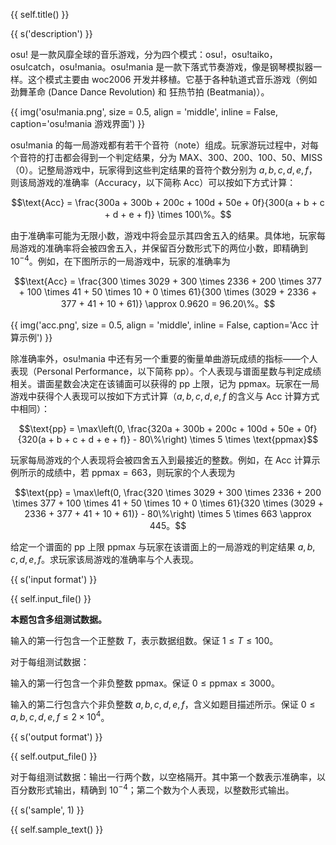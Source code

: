 {{ self.title() }}

{{ s('description') }}

osu! 是一款风靡全球的音乐游戏，分为四个模式：osu!，osu!taiko，osu!catch，osu!mania。osu!mania 是一款下落式节奏游戏，像是钢琴模拟器一样。这个模式主要由 woc2006 开发并移植。它基于各种轨道式音乐游戏（例如 劲舞革命 (Dance Dance Revolution) 和 狂热节拍 (Beatmania)）。

{{ img('osu!mania.png', size = 0.5, align = 'middle', inline = False, caption='osu!mania 游戏界面') }}

osu!mania 的每一局游戏都有若干个音符（note）组成。玩家游玩过程中，对每个音符的打击都会得到一个判定结果，分为 MAX、300、200、100、50、MISS（0）。记整局游戏中，玩家得到这些判定结果的音符个数分别为 $a, b, c, d, e, f$，则该局游戏的准确率（Accuracy，以下简称 Acc）可以按如下方式计算：

$$\text{Acc} = \frac{300a + 300b + 200c + 100d + 50e + 0f}{300(a + b + c + d + e + f)} \times 100\%。$$

由于准确率可能为无限小数，游戏中将会显示其四舍五入的结果。具体地，玩家每局游戏的准确率将会被四舍五入，并保留百分数形式下的两位小数，即精确到 $10 ^ {-4}$。例如，在下图所示的一局游戏中，玩家的准确率为

$$\text{Acc} = \frac{300 \times 3029 + 300 \times 2336 + 200 \times 377 + 100 \times 41 + 50 \times 10 + 0 \times 61}{300 \times (3029 + 2336 + 377 + 41 + 10 + 61)} \approx 0.9620 = 96.20\%。$$

{{ img('acc.png', size = 0.5, align = 'middle', inline = False, caption='Acc 计算示例') }}

除准确率外，osu!mania 中还有另一个重要的衡量单曲游玩成绩的指标——个人表现（Personal Performance，以下简称 pp）。个人表现与谱面星数与判定成绩相关。谱面星数会决定在该铺面可以获得的 pp 上限，记为 $\text{ppmax}$。玩家在一局游戏中获得个人表现可以按如下方式计算（$a, b, c, d, e, f$ 的含义与 Acc 计算方式中相同）：

$$\text{pp} = \max\left(0, \frac{320a + 300b + 200c + 100d + 50e + 0f}{320(a + b + c + d + e + f)} - 80\%\right) \times 5 \times \text{ppmax}$$

玩家每局游戏的个人表现将会被四舍五入到最接近的整数。例如，在 Acc 计算示例所示的成绩中，若 $\text{ppmax} = 663$，则玩家的个人表现为

$$\text{pp} = \max\left(0, \frac{320 \times 3029 + 300 \times 2336 + 200 \times 377 + 100 \times 41 + 50 \times 10 + 0 \times 61}{320 \times (3029 + 2336 + 377 + 41 + 10 + 61)} - 80\%\right) \times 5 \times 663 \approx 445。$$

给定一个谱面的 pp 上限 $\text{ppmax}$ 与玩家在该谱面上的一局游戏的判定结果 $a, b, c, d, e, f$。求玩家该局游戏的准确率与个人表现。

{{ s('input format') }}

{{ self.input_file() }}

**本题包含多组测试数据。**

输入的第一行包含一个正整数 $T$，表示数据组数。保证 $1 \le T \le 100$。

对于每组测试数据：

输入的第一行包含一个非负整数 $\text{ppmax}$。保证 $0 \le \text{ppmax} \le 3000$。

输入的第二行包含六个非负整数 $a, b, c, d, e, f$，含义如题目描述所示。保证 $0 \le a, b, c, d, e, f \le 2 \times 10 ^ 4$。

{{ s('output format') }}

{{ self.output_file() }}

对于每组测试数据：输出一行两个数，以空格隔开。其中第一个数表示准确率，以百分数形式输出，精确到 $10 ^ {-4}$；第二个数为个人表现，以整数形式输出。

{{ s('sample', 1) }}

{{ self.sample_text() }}
